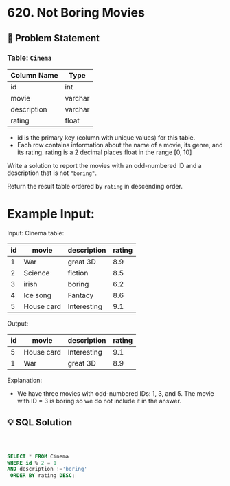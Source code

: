 # 620. Not Boring Movies

## 📝 Problem Statement

### Table: `Cinema`


| Column Name    | Type     |
|----------------|----------|
| id             | int      |
| movie          | varchar  |
| description    | varchar  |
| rating         | float    |

 - id is the primary key (column with unique values) for this table.
 - Each row contains information about the name of a movie, its genre, and its rating.
rating is a 2 decimal places float in the range [0, 10]
 
Write a solution to report the movies with an odd-numbered ID and a description that is not `"boring"`.

Return the result table ordered by `rating` in descending order.

 # Example Input:
Input: 
Cinema table:

| id | movie      | description | rating |
|----|------------|-------------|--------|
| 1  | War        | great 3D    | 8.9    |
| 2  | Science    | fiction     | 8.5    |
| 3  | irish      | boring      | 6.2    |
| 4  | Ice song   | Fantacy     | 8.6    |
| 5  | House card | Interesting | 9.1    |

Output: 

| id | movie      | description | rating |
|----|------------|-------------|--------|
| 5  | House card | Interesting | 9.1    |
| 1  | War        | great 3D    | 8.9    |

Explanation: 
 - We have three movies with odd-numbered IDs: 1, 3, and 5. The movie with ID = 3 is boring so we do not include it in the answer.


## 💡 SQL Solution

```sql



SELECT * FROM Cinema 
WHERE id % 2 = 1
AND description !='boring' 
 ORDER BY rating DESC;
